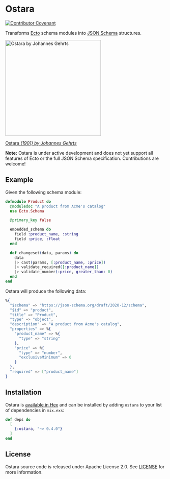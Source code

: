 # Ostara

[![Contributor Covenant](https://img.shields.io/badge/Contributor%20Covenant-2.1-4baaaa.svg)][Contributor Covenant]

Transforms [Ecto] schema modules into [JSON Schema] structures.

<img alt="Ostara by Johannes Gehrts" width="300" src="https://user-images.githubusercontent.com/423798/225761092-d57dda99-528b-40f1-b3d3-88615321afe3.jpg">

[Ostara _(1901) by Johannes Gehrts_][art]

**Note:** Ostara is under active development and does not yet support all features of Ecto or the full JSON Schema specification. Contributions are welcome!

## Example

Given the following schema module:

```elixir
defmodule Product do
  @moduledoc "A product from Acme's catalog"
  use Ecto.Schema

  @primary_key false

  embedded_schema do
    field :product_name, :string
    field :price, :float
  end

  def changeset(data, params) do
    data
    |> cast(params, [:product_name, :price])
    |> validate_required([:product_name])
    |> validate_number(:price, greater_than: 0)
  end
end
```

Ostara will produce the following data:

```elixir
%{
  "$schema" => "https://json-schema.org/draft/2020-12/schema",
  "$id" => "product",
  "title" => "Product",
  "type" => "object",
  "description" => "A product from Acme's catalog",
  "properties" => %{
    "product_name" => %{
      "type" => "string"
    },
    "price" => %{
      "type" => "number",
      "exclusiveMinimum" => 0
    }
  },
  "required" => ["product_name"]
}
```

## Installation

Ostara is [available in Hex] and can be installed by adding `ostara` to your list of dependencies in `mix.exs`:

```elixir
def deps do
  [
    {:ostara, "~> 0.4.0"}
  ]
end
```

## License

Ostara source code is released under Apache License 2.0. See
[LICENSE][LICENSE] for more information.

[Contributor Covenant]: https://github.com/gridpoint-com/ostara/blob/main/CODE_OF_CONDUCT.md
[Ecto]: https://hexdocs.pm/ecto/Ecto.html
[JSON Schema]: https://json-schema.org/
[LICENSE]: https://github.com/gridpoint-com/ostara/blob/main/LICENSE
[art]: https://commons.wikimedia.org/wiki/File:Ostara_by_Johannes_Gehrts.jpg
[available in Hex]: https://hex.pm/ostara
